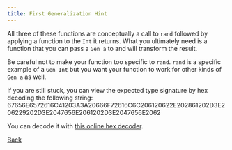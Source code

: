 ```yaml
---
title: First Generalization Hint
---
```


All three of these functions are conceptually a call to `rand` followed by
applying a function to the `Int` it returns. What you ultimately need is a
function that you can pass a `Gen a` to and will transform the result.

Be careful not to make your function too specific to `rand`. `rand` is a specific example of a `Gen Int` but you want your function to work for other kinds of `Gen a` as well.

If you are still stuck, you can view the expected type signature by hex decoding the following string: 67656E6572616C41203A3A20666F72616C6C206120622E202861202D3E206229202D3E2047656E2061202D3E2047656E2062

You can decode it with [this online hex decoder](http://www.convertstring.com/EncodeDecode/HexDecode).

[Back](ex1-3.html)
